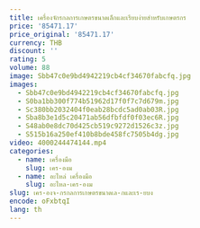 ```yaml
---
title: เครื่องจักรกลการเกษตรขนาดเล็กและเรียบง่ายสําหรับเกษตรกร
price: '85471.17'
price_original: '85471.17'
currency: THB
discount: ''
rating: 5
volume: 88
image: Sbb47c0e9bd4942219cb4cf34670fabcfq.jpg
images:
  - Sbb47c0e9bd4942219cb4cf34670fabcfq.jpg
  - S0ba1bb300f774b51962d17f0f7c7d679m.jpg
  - Sc380bb2032404f0eab28bcdc5ad0ab03R.jpg
  - Sba8b3e1d5c20471ab56dfbfdf0f03ec6R.jpg
  - S48ab0e8dc70d425cb519c9272d1526c3z.jpg
  - S515b16a250ef410b8bde458fc7505b4dg.jpg
video: 4000244474144.mp4
categories:
  - name: เครื่องมือ
    slug: เคร-องม
  - name: อะไหล่ เครื่องมือ
    slug: อะไหล-เคร-องม
slug: เคร-องจ-กรกลการเกษตรขนาดเล-กและเร-ยบง
encode: oFxbtqI
lang: th
---
```

  